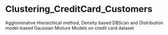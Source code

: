 # Clustering_CreditCard_Customers
Agglomerative Hierarchical method, Density based DBScan and Distribution model-based Gaussian Mixture Models on credit card dataset
